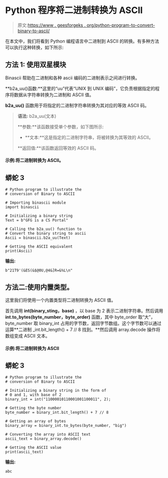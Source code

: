 # Python 程序将二进制转换为 ASCII

> 原文:[https://www . geesforgeks . org/python-program-to-convert-binary-to-ascii/](https://www.geeksforgeeks.org/python-program-to-convert-binary-to-ascii/)

在本文中，我们将看到 Python 编程语言中二进制到 ASCII 的转换。有多种方法可以执行这种转换，如下所示:

## **方法 1:** 使用**双星**模块

Binascii 帮助在二进制和各种 ascii 编码的二进制表示之间进行转换。

**b2a_uu()函数:**这里的“uu”代表“UNIX 到 UNIX 编码”，它负责根据指定的程序将数据从字符串转换为二进制和 ASCII 值。

**b2a_uu()** 函数用于将指定的二进制字符串转换为其对应的等效 ASCII 码。

> **语法:** b2a_uu(文本)
> 
> **参数:**该函数接受单个参数，如下图所示:
> 
> *   **文本:**这是指定的二进制字符串，将被转换为其等效的 ASCII。
> 
> **返回值:**该函数返回等效的 ASCII 码。

#### **示例:将二进制转换为 ASCII。**

## 蟒蛇 3

```
# Python program to illustrate the
# conversion of Binary to ASCII

# Importing binascii module
import binascii

# Initializing a binary string
Text = b"GFG is a CS Portal"

# Calling the b2a_uu() function to
# Convert the binary string to ascii
Ascii = binascii.b2a_uu(Text)

# Getting the ASCII equivalent
print(Ascii)
```

**输出:**

```
b"21T9'(&ES(&$@0U,@4&]R=&%L\n"
```

## **方法二:使用**内置类型。

这里我们将使用一个内置类型将二进制转换为 ASCII 值。

首先调用 **int(binary_sting，base)** ，以 base 为 2 表示二进制字符串。然后调用 **int.to_bytes(byte_number，byte_order)** 函数，其中 byte_order 取“大”，byte_number 取 binary_int 占用的字节数，返回字节数组。这个字节数可以通过运算**二进制 _int.bit_length() + 7 // 8 找到。**然后调用 array.decode 操作将数组变成 ASCII 文本。

#### **示例:将二进制转换为 ASCII**

## 蟒蛇 3

```
# Python program to illustrate the
# conversion of Binary to ASCII

# Initializing a binary string in the form of
# 0 and 1, with base of 2
binary_int = int("11000010110001001100011", 2);

# Getting the byte number
byte_number = binary_int.bit_length() + 7 // 8

# Getting an array of bytes
binary_array = binary_int.to_bytes(byte_number, "big")

# Converting the array into ASCII text
ascii_text = binary_array.decode()

# Getting the ASCII value
print(ascii_text)
```

**输出:**

```
abc
```